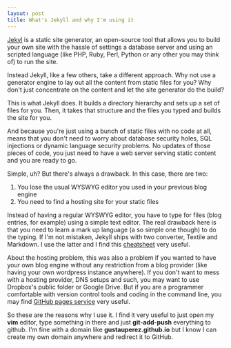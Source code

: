 ```yaml
---
layout: post
title: What's Jekyll and why I'm using it
---
```


[Jekyl](https://jekyllrb.com) is a static site generator, an open-source tool that allows you to build your
own site with the hassle of settings a database server and using an scripted language (like PHP, Ruby, Perl, Python or any 
other you may think of) to run the site. 

Instead Jekyll, like a few others, take a different approach. Why not use a generator engine to lay out all the content from
static files for you? Why don't just concentrate on the content and let the site generator do the build? 

This is what Jekyll does. It builds a directory hierarchy and sets up a set of files for you. Then, it takes that structure
and the files you typed and builds the site for you. 

And because you're just using a bunch of static files with no code at all, means that you don't need to worry about database
security holes, SQL injections or dynamic language security problems. No updates of those pieces of code, you just need to 
have a web server serving static content and you are ready to go. 

Simple, uh? But there's always a drawback. In this case, there are two:

1. You lose the usual WYSWYG editor you used in your previous blog engine
2. You need to find a hosting site for your static files

Instead of having a regular WYSWYG editor, you have to type for files (blog entries, for 
example) using a simple text editor. The real drawback here is that you need to learn a mark up language (a so simple one though) 
to do the typing. If I'm not mistaken, Jekyll ships with two converter, Textile and Markdown. I use the latter and I find this
[cheatsheet](https://github.com/adam-p/markdown-here/wiki/Markdown-Cheatsheet#lists) very useful.

About the hosting problem, this was also a problem if you wanted to have your own blog engine without
any restriction from a blog provider (like having your own wordpress instance anywhere). If you don't want to mess with a hosting
provider, DNS setups and such, you may want to use Dropbox's public folder or Google Drive. But if you are a programmer comfortable
with version control tools and coding in the command line, you may find [GitHub pages service](https://pages.github.com/) very useful. 

So these are the reasons why I use it. I find it very useful to just open my **vim** editor, type something in there and just **git-add-push**
everything to github. I'm fine with a domain like **gustauperez.github.io** but I know I can create my own domain anywhere and redirect it
to GitHub. 
